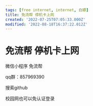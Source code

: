 ```yaml
---
tags: [free internet, internet, 白嫖]
title: 免流帮 停机卡上网
created: '2022-07-25T07:05:33.000Z'
modified: '2022-08-18T16:37:22.012Z'
---
```


# 免流帮 停机卡上网

微信小程序 免流帮

qq群：857969390

搜索github

校园网也可以免认证登录
